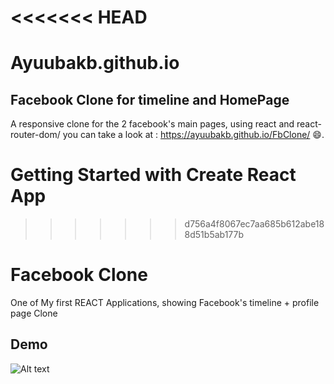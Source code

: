 <<<<<<< HEAD
=======
# Ayuubakb.github.io
Facebook Clone for timeline and HomePage
-
A responsive clone for the 2 facebook's main pages, using react and react-router-dom/
you can take a look at : https://ayuubakb.github.io/FbClone/
:smile:. 

# Getting Started with Create React App
>>>>>>> d756a4f8067ec7aa685b612abe188d51b5ab177b

# Facebook Clone

One of My first REACT Applications, showing Facebook's timeline + profile page Clone




## Demo
![Alt text]("assets/gifLike.gif")


